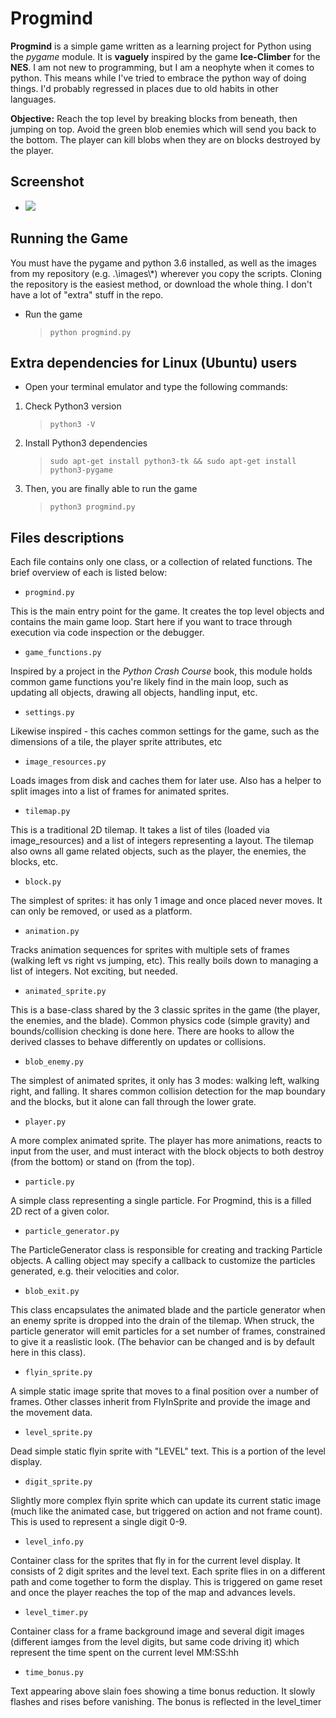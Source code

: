 # Progmind

**Progmind** is a simple game written as a learning project for Python using the _pygame_ module. It is **vaguely** inspired by the game **Ice-Climber** for the **NES**. I am not new to programming, but I am a neophyte when it comes to python. This means while I've tried to embrace the python way of doing things. I'd probably regressed in places due to old habits in other languages.

**Objective:** Reach the top level by breaking blocks from beneath, then jumping on top. Avoid the green blob enemies which will send you back to the bottom. The player can kill blobs when they are on blocks destroyed by the player.

## Screenshot

- ![](https://imgur.com/hdLDxOi.gif)

## Running the Game
You must have the pygame and python 3.6 installed, as well as the images from my repository (e.g. .\\images\\*) wherever you copy the scripts. Cloning the repository is the easiest method, or download the whole thing. I don't have a lot of "extra" stuff in the repo.

- Run the game
	> `python progmind.py`

## Extra dependencies for Linux (Ubuntu) users
- Open your terminal emulator and type the following commands:

1. Check Python3 version
	> `python3 -V`

1. Install Python3 dependencies
	> `sudo apt-get install python3-tk && sudo apt-get install python3-pygame`

1. Then, you are finally able to run the game
	> `python3 progmind.py`

## Files descriptions
Each file contains only one class, or a collection of related functions. The brief overview of each is listed below:

- `progmind.py`

This is the main entry point for the game.  It creates the top level objects and contains the main game loop.  Start here if you want to trace through execution via code inspection or the debugger.

- `game_functions.py`

Inspired by a project in the *Python Crash Course* book, this module holds common game functions you're likely find in the main loop, such as updating all objects, drawing all objects, handling input, etc.

- `settings.py`

Likewise inspired - this caches common settings for the game, such as the dimensions of a tile, the player sprite attributes, etc

- `image_resources.py`

Loads images from disk and caches them for later use.  Also has a helper to split images into a list of frames for animated sprites.

- `tilemap.py`

This is a traditional 2D tilemap.  It takes a list of tiles (loaded via image_resources) and a list of integers representing a layout.  The tilemap also owns all game related objects, such as the player, the enemies, the blocks, etc.

- `block.py`

The simplest of sprites: it has only 1 image and once placed never moves.  It can only be removed, or used as a platform.

- `animation.py`

Tracks animation sequences for sprites with multiple sets of frames (walking left vs right vs jumping, etc).  This really boils down to managing a list of integers.  Not exciting, but needed.

- `animated_sprite.py`

This is a base-class shared by the 3 classic sprites in the game (the player, the enemies, and the blade).  Common physics code (simple gravity) and bounds/collision checking is done here.  There are hooks to allow the derived classes to behave differently on updates or collisions.

- `blob_enemy.py`

The simplest of animated sprites, it only has 3 modes: walking left, walking right, and falling.  It shares common collision detection for the map boundary and the blocks, but it alone can fall through the lower grate.

- `player.py`

A more complex animated sprite.  The player has more animations, reacts to input from the user, and must interact with the block objects to both destroy (from the bottom) or stand on (from the top).

- `particle.py`

A simple class representing a single particle.  For Progmind, this is a filled 2D rect of a given color.

- `particle_generator.py`

The ParticleGenerator class is responsible for creating and tracking Particle objects.  A calling object may specify a callback to customize the particles generated, e.g. their velocities and color.

- `blob_exit.py`

This class encapsulates the animated blade and the particle generator when an enemy sprite is dropped into the drain of the tilemap.  When struck, the particle generator will emit particles for a set number of frames, constrained to give it a reaslistic look.  (The behavior can be changed and is by default here in this class).

- `flyin_sprite.py`

A simple static image sprite that moves to a final position over a number of frames.  Other classes inherit from FlyInSprite and provide the image and the movement data.

- `level_sprite.py`

Dead simple static flyin sprite with "LEVEL" text.  This is a portion of the level display.

- `digit_sprite.py`

Slightly more complex flyin sprite which can update its current static image (much like the animated case, but triggered on action and not frame count).  This is used to represent a single digit 0-9.

- `level_info.py`

Container class for the sprites that fly in for the current level display.  It consists of 2 digit sprites and the level text.  Each sprite flies in on a different path and come together to form the display.  This is triggered on game reset and once the player reaches the top of the map and advances levels.

- `level_timer.py`

Container class for a frame background image and several digit images (different iamges from the level digits, but same code driving it) which represent the time spent on the current level MM:SS:hh

- `time_bonus.py`

Text appearing above slain foes showing a time bonus reduction.  It slowly flashes and rises before vanishing.  The bonus is reflected in the level_timer

